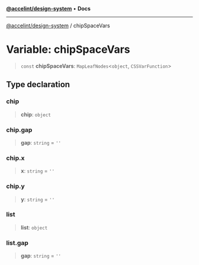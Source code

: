 [**@accelint/design-system**](../README.md) • **Docs**

***

[@accelint/design-system](../README.md) / chipSpaceVars

# Variable: chipSpaceVars

> `const` **chipSpaceVars**: `MapLeafNodes`\<`object`, `CSSVarFunction`\>

## Type declaration

### chip

> **chip**: `object`

### chip.gap

> **gap**: `string` = `''`

### chip.x

> **x**: `string` = `''`

### chip.y

> **y**: `string` = `''`

### list

> **list**: `object`

### list.gap

> **gap**: `string` = `''`
